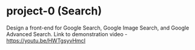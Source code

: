 # project-0 (Search)
Design a front-end for Google Search, Google Image Search, and Google Advanced Search.
Link to demonstration video - https://youtu.be/HWTgsyvHmcI
